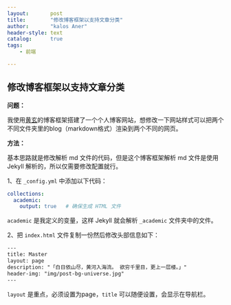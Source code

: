 ```yaml
---
layout:       post
title:        "修改博客框架以支持文章分类"
author:       "kalos Aner"
header-style: text
catalog:      true
tags:
    - 前端

---
```


## 修改博客框架以支持文章分类

**问题：**

我使用[黄玄](https://github.com/Huxpro/huxpro.github.io)的博客框架搭建了一个个人博客网站，想修改一下网站样式可以把两个不同文件夹里的blog（markdown格式）渲染到两个不同的网页。

**方法：**

基本思路就是修改解析 md 文件的代码，但是这个博客框架解析 md 文件是使用 Jekyll 解析的，所以仅需要修改配置就行。

1、在 `_config.yml` 中添加以下代码：

```yml
collections:
  academic:
    output: true   # 确保生成 HTML 文件
```

`academic` 是我定义的变量，这样 Jekyll 就会解析 `_academic` 文件夹中的文件。

2、把 `index.html` 文件复制一份然后修改头部信息如下：

```html
---
title: Master
layout: page
description: "「白日依山尽，黄河入海流。 欲穷千里目，更上一层楼。」"
header-img: "img/post-bg-universe.jpg"
---
```

`layout` 是重点，必须设置为page，`title` 可以随便设置，会显示在导航栏。
